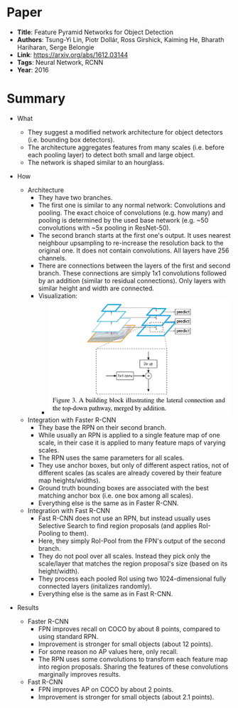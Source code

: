 # Paper

* **Title**: Feature Pyramid Networks for Object Detection
* **Authors**: Tsung-Yi Lin, Piotr Dollár, Ross Girshick, Kaiming He, Bharath Hariharan, Serge Belongie
* **Link**: https://arxiv.org/abs/1612.03144
* **Tags**: Neural Network, RCNN
* **Year**: 2016

# Summary

* What
  * They suggest a modified network architecture for object detectors (i.e. bounding box detectors).
  * The architecture aggregates features from many scales (i.e. before each pooling layer) to detect both small and large object.
  * The network is shaped similar to an hourglass.

* How
  * Architecture
    * They have two branches.
    * The first one is similar to any normal network:
      Convolutions and pooling.
      The exact choice of convolutions (e.g. how many) and pooling is determined by the used base network (e.g. ~50 convolutions with ~5x pooling in ResNet-50).
    * The second branch starts at the first one's output.
      It uses nearest neighbour upsampling to re-increase the resolution back to the original one.
      It does not contain convolutions.
      All layers have 256 channels.
    * There are connections between the layers of the first and second branch.
      These connections are simply 1x1 convolutions followed by an addition (similar to residual connections).
      Only layers with similar height and width are connected.
    * Visualization:
      * ![architecture](images/Feature_Pyramid_Networks_for_Object_Detection/architecture.jpg?raw=true "architecture")
  * Integration with Faster R-CNN
    * They base the RPN on their second branch.
    * While usually an RPN is applied to a single feature map of one scale, in their case it is applied to many feature maps of varying scales.
    * The RPN uses the same parameters for all scales.
    * They use anchor boxes, but only of different aspect ratios, not of different scales (as scales are already covered by their feature map heights/widths).
    * Ground truth bounding boxes are associated with the best matching anchor box (i.e. one box among all scales).
    * Everything else is the same as in Faster R-CNN.
  * Integration with Fast R-CNN
    * Fast R-CNN does not use an RPN, but instead usually uses Selective Search to find region proposals (and applies RoI-Pooling to them).
    * Here, they simply RoI-Pool from the FPN's output of the second branch.
    * They do not pool over all scales. Instead they pick only the scale/layer that matches the region proposal's size (based on its height/width).
    * They process each pooled RoI using two 1024-dimensional fully connected layers (initalizes randomly).
    * Everything else is the same as in Fast R-CNN.

* Results
  * Faster R-CNN
    * FPN improves recall on COCO by about 8 points, compared to using standard RPN.
    * Improvement is stronger for small objects (about 12 points).
    * For some reason no AP values here, only recall.
    * The RPN uses some convolutions to transform each feature map into region proposals.
      Sharing the features of these convolutions marginally improves results.
  * Fast R-CNN
    * FPN improves AP on COCO by about 2 points.
    * Improvement is stronger for small objects (about 2.1 points).
